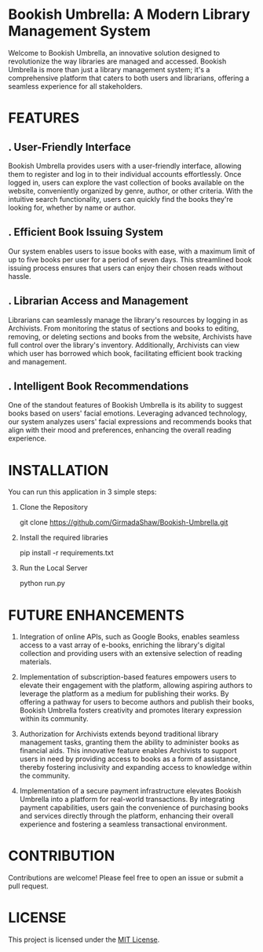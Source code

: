 
# Bookish Umbrella: A Modern Library Management System
Welcome to Bookish Umbrella, an innovative solution designed to revolutionize the way libraries are managed and accessed. Bookish Umbrella is more than just a library management system; it's a comprehensive platform that caters to both users and librarians, offering a seamless experience for all stakeholders.

# FEATURES

## .  User-Friendly Interface
Bookish Umbrella provides users with a user-friendly interface, allowing them to register and log in to their individual accounts effortlessly. Once logged in, users can explore the vast collection of books available on the website, conveniently organized by genre, author, or other criteria. With the intuitive search functionality, users can quickly find the books they're looking for, whether by name or author.

## . Efficient Book Issuing System
Our system enables users to issue books with ease, with a maximum limit of up to five books per user for a period of seven days. This streamlined book issuing process ensures that users can enjoy their chosen reads without hassle.

## . Librarian Access and Management
Librarians can seamlessly manage the library's resources by logging in as Archivists. From monitoring the status of sections and books to editing, removing, or deleting sections and books from the website, Archivists have full control over the library's inventory. Additionally, Archivists can view which user has borrowed which book, facilitating efficient book tracking and management.

## . Intelligent Book Recommendations
One of the standout features of Bookish Umbrella is its ability to suggest books based on users' facial emotions. Leveraging advanced technology, our system analyzes users' facial expressions and recommends books that align with their mood and preferences, enhancing the overall reading experience.


# INSTALLATION

You can run this application in 3 simple steps:

1. Clone the Repository 

   git clone https://github.com/GirmadaShaw/Bookish-Umbrella.git

2. Install the required libraries
      
      pip install -r requirements.txt
3. Run the Local Server

    python run.py

# FUTURE ENHANCEMENTS 

1. Integration of online APIs, such as Google Books, enables seamless access to a vast array of e-books, enriching the library's digital collection and providing users with an extensive selection of reading materials.

2. Implementation of subscription-based features empowers users to elevate their engagement with the platform, allowing aspiring authors to leverage the platform as a medium for publishing their works. By offering a pathway for users to become authors and publish their books, Bookish Umbrella fosters creativity and promotes literary expression within its community.

3. Authorization for Archivists extends beyond traditional library management tasks, granting them the ability to administer books as financial aids. This innovative feature enables Archivists to support users in need by providing access to books as a form of assistance, thereby fostering inclusivity and expanding access to knowledge within the community. 

4. Implementation of a secure payment infrastructure elevates Bookish Umbrella into a platform for real-world transactions. By integrating payment capabilities, users gain the convenience of purchasing books and services directly through the platform, enhancing their overall experience and fostering a seamless transactional environment.

# CONTRIBUTION 
Contributions are welcome! Please feel free to open an issue or submit a pull request.

# LICENSE

This project is licensed under the [MIT License](LICENSE).